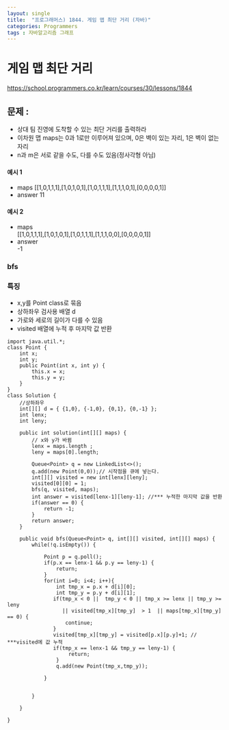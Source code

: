 ```yaml
---
layout: single
title:  "프로그래머스) 1844. 게임 맵 최단 거리 (자바)"
categories: Programmers
tags : 자바알고리즘 그래프
---
```


# 게임 맵 최단 거리

https://school.programmers.co.kr/learn/courses/30/lessons/1844

## 문제 : 
- 상대 팀 진영에 도착할 수 있는 최단 거리를 출력하라
- 이차원 맵 maps는 0과 1로만 이루어져 있으며, 0은 벽이 있는 자리, 1은 벽이 없는 자리
- n과 m은 서로 같을 수도, 다를 수도 있음(정사각형 아님)


#### 예시 1  
 - maps	
[[1,0,1,1,1],[1,0,1,0,1],[1,0,1,1,1],[1,1,1,0,1],[0,0,0,0,1]]	
- answer
11
#### 예시 2  
- maps	
 [[1,0,1,1,1],[1,0,1,0,1],[1,0,1,1,1],[1,1,1,0,0],[0,0,0,0,1]]	
 - answer  
 -1


### bfs


### 특징
 - x,y를 Point class로 묶음   
 - 상하좌우 검사용 배열 d  
 - 가로와 세로의 길이가 다를 수 있음  
 - visited 배열에 누적 후 마지막 값 반환  
```
import java.util.*;
class Point {
    int x;
    int y;
    public Point(int x, int y) {
        this.x = x;
        this.y = y;
    }
}
class Solution {
    //상하좌우
    int[][] d = { {1,0}, {-1,0}, {0,1}, {0,-1} };
    int lenx;
    int leny;
    
    public int solution(int[][] maps) {
        // x와 y가 바뀜
        lenx = maps.length ;
        leny = maps[0].length;

        Queue<Point> q = new LinkedList<>();
        q.add(new Point(0,0));// 시작점을 큐에 넣는다.
        int[][] visited = new int[lenx][leny];
        visited[0][0] = 1;
        bfs(q, visited, maps);
        int answer = visited[lenx-1][leny-1]; //*** 누적한 마지막 값을 반환
        if(answer == 0) {
            return -1;
        }
        return answer;
    }
    
    public void bfs(Queue<Point> q, int[][] visited, int[][] maps) {
        while(!q.isEmpty()) {
            
            Point p = q.poll();
            if(p.x == lenx-1 && p.y == leny-1) {
                return;
            }
            for(int i=0; i<4; i++){
                int tmp_x = p.x + d[i][0];
                int tmp_y = p.y + d[i][1];
               if(tmp_x < 0 ||  tmp_y < 0 || tmp_x >= lenx || tmp_y >= leny 
                  || visited[tmp_x][tmp_y]  > 1  || maps[tmp_x][tmp_y] == 0) {
                   continue;
               }
               visited[tmp_x][tmp_y] = visited[p.x][p.y]+1; // ***visited에 값 누적
               if(tmp_x == lenx-1 && tmp_y == leny-1) {
                    return;
                }
                q.add(new Point(tmp_x,tmp_y));   
                         
            }
            
            
        }
        
    }
    
}
```
